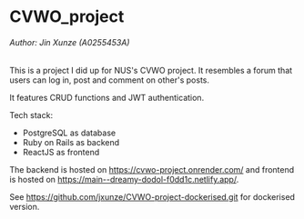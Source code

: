 # CVWO_project

###### Author: Jin Xunze (A0255453A)

This is a project I did up for NUS's CVWO project. It resembles a forum that users can log in, post and comment on other's posts.

It features CRUD functions and JWT authentication.

Tech stack:

- PostgreSQL as database
- Ruby on Rails as backend
- ReactJS as frontend

The backend is hosted on https://cvwo-project.onrender.com/ and frontend is hosted on https://main--dreamy-dodol-f0dd1c.netlify.app/.

See https://github.com/jxunze/CVWO-project-dockerised.git for dockerised version.
